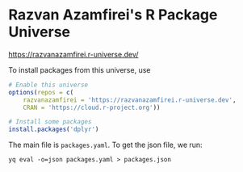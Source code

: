 # Razvan Azamfirei's R Package Universe

https://razvanazamfirei.r-universe.dev/

To install packages from this universe, use

```r
# Enable this universe
options(repos = c(
    razvanazamfirei = 'https://razvanazamfirei.r-universe.dev',
    CRAN = 'https://cloud.r-project.org'))

# Install some packages
install.packages('dplyr')
```

The main file is `packages.yaml`. To get the json file, we run:

```
yq eval -o=json packages.yaml > packages.json
```
